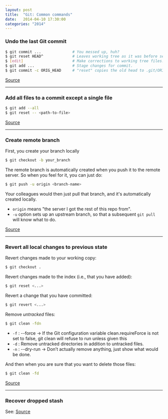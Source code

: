 ```yaml
---
layout: post
title:  "Git: Common commands"
date:   2014-04-10 17:30:00
categories: "2014"
---
```


### Undo the last Git commit ###

```bash
$ git commit ...              # You messed up, huh?
$ git reset HEAD^    		  # Leaves working tree as it was before sending commit. Since default is --soft the changes done after commit will remain in working tree.
$ [edit]                      # Make corrections to working tree files.
$ git add ...                 # Stage changes for commit.
$ git commit -c ORIG_HEAD 	  # "reset" copies the old head to .git/ORIG_HEAD; redo the commit by starting with its log message. If you do not need to edit the message further, you can give -C option instead.
```
[Source](http://stackoverflow.com/questions/927358/how-to-undo-the-last-git-commit)

---

### Add all files to a commit except a single file ###

```bash
$ git add --all
$ git reset -- <path-to-file>
```

[Source](http://stackoverflow.com/questions/4475457/add-all-files-to-a-commit-except-a-single-file)

---

### Create remote branch ###

First, you create your branch locally

```bash
$ git checkout -b your_branch
```

The remote branch is automatically created when you push it to the remote server. So when you feel for it, you can just do:

```bash
$ git push -u origin <branch-name>
```

Your colleagues would then just pull that branch, and it's automatically created locally.

* `origin` means "the server I got the rest of this repo from".
* `-u` option sets up an upstream branch, so that a subsequent `git pull` will know what to do.

[Source](http://stackoverflow.com/questions/1519006/git-how-to-create-remote-branch)

---

### Revert all local changes to previous state ###

Revert changes made to your working copy:

```bash
$ git checkout .
```

Revert changes made to the index (i.e., that you have added):

```bash
$ git reset <...>
```

Revert a change that you have committed:

```bash
$ git revert <...>
```
Remove *untracked* files:

```bash
$ git clean -fdn
```

* `-f` : --force -> If the Git configuration variable clean.requireForce is not set to false, git clean will refuse to run unless given this
* `-d` : Remove untracked directories in addition to untracked files. 
* `-n` : --dry-run -> Don’t actually remove anything, just show what would be done.

And then when you are sure that you want to delete those files:

```bash
$ git clean -fd
```

[Source](http://stackoverflow.com/questions/1146973/how-do-i-revert-all-local-changes-in-a-git-managed-project-to-previous-state)

---

### Recover dropped stash ###

See: [Source](http://stackoverflow.com/questions/89332/recover-dropped-stash-in-git)
